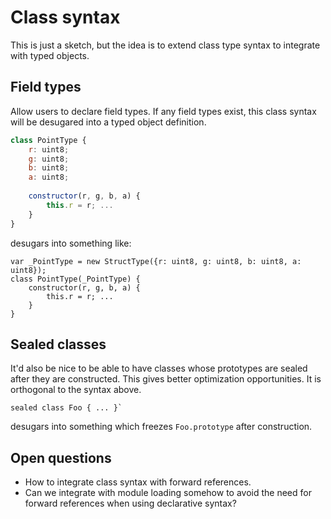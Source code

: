 # Class syntax

This is just a sketch, but the idea is to extend class type syntax to
integrate with typed objects.

## Field types

Allow users to declare field types. If any field types exist, this
class syntax will be desugared into a typed object definition.

```js
class PointType {
    r: uint8;
    g: uint8;
    b: uint8;
    a: uint8;
    
    constructor(r, g, b, a) {
        this.r = r; ...
    }
}
````

desugars into something like:

```
var _PointType = new StructType({r: uint8, g: uint8, b: uint8, a: uint8});
class PointType(_PointType) {
    constructor(r, g, b, a) {
        this.r = r; ...
    }
}
```

## Sealed classes

It'd also be nice to be able to have classes whose prototypes are
sealed after they are constructed. This gives better optimization
opportunities. It is orthogonal to the syntax above.

```
sealed class Foo { ... }`
```

desugars into something which freezes `Foo.prototype` after
construction.

## Open questions

- How to integrate class syntax with forward references.
- Can we integrate with module loading somehow to avoid the need for
  forward references when using declarative syntax?
